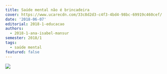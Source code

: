 ```yaml
---
title: Saúde mental não é brincadeira
cover: https://www.ucarecdn.com/33c8d2d3-c4f3-4bd4-98bc-69919c460cef/
date: '2018-06-07'
editorial: 2018-1-educacao
authors:
  - 2018-1-ana-isabel-mansur
semester: 2018/1
tags:
  - saúde mental
featured: false
---
```

![](https://www.ucarecdn.com/c36370b5-d82e-44a3-809a-dbff098707f4/)
